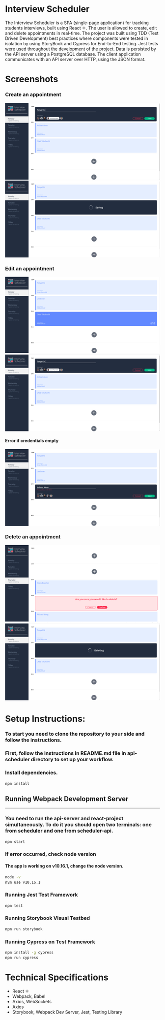 # Interview Scheduler
The Interview Scheduler is a SPA (single-page application) for tracking students interviews, built using React ⚛️. The user is allowed to create, edit and delete appointments in real-time.
The project was built using TDD (Test Driven Development) best practices where components were tested in isolation by using StoryBook and Cypress for End-to-End testing. Jest tests were used throughout the development of the project. 
Data is persisted by the API server using a PostgreSQL database. The client application communicates with an API server over HTTP,  using the JSON format.

# Screenshots
### Create an appointment
![create](./public/images/interview_scheduler/create_app.png)
![saving](./public/images/interview_scheduler/saving.png)

### Edit an appointment
![edit](./public/images/interview_scheduler/editing.png)
![create](./public/images/interview_scheduler/create_app.png)
#### Error if credentials empty
![error](./public/images/interview_scheduler/error.png)


### Delete an appointment
![delete_confirm](./public/images/interview_scheduler/delete_confirm.png)
![delete](./public/images/interview_scheduler/deleting.png)



# Setup Instructions:
### To start you need to clone the repository to your side and follow the instructions.
### First, follow the instructions in README.md file in api-scheduler directory to set up your workflow.

### Install dependencies.
```sh
npm install
```

## Running Webpack Development Server
----------------------
### You need to run the api-server and react-project simultaneously. To do it you should open two terminals: one from scheduler and one from scheduler-api.

```sh
npm start
```

### If error occurred, check node version
#### The app is working on v10.16.1, change the node version.

```sh
node -v
nvm use v10.16.1
```

### Running Jest Test Framework

```sh
npm test
```

### Running Storybook Visual Testbed

```sh
npm run storybook
```

### Running Cypress on Test Framework

```sh
npm install -g cypress
npm run cypress
```

# Technical Specifications

- React ⚛️
- Webpack, Babel
- Axios, WebSockets
- Axios
- Storybook, Webpack Dev Server, Jest, Testing Library